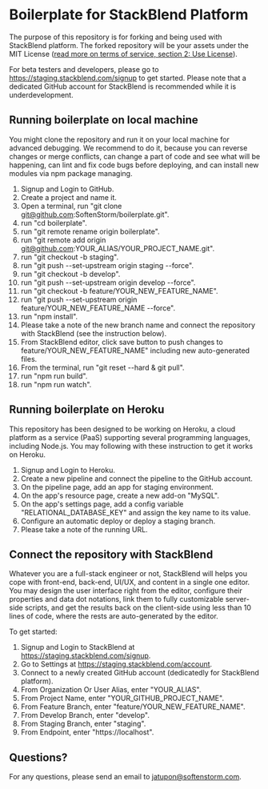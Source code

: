 # Boilerplate for StackBlend Platform

The purpose of this repository is for forking and being used with StackBlend platform. The forked repository will be your assets under the MIT License ([read more on terms of service, section 2: Use License](https://www.softenstorm.com/stackblend-policy-and-terms)).

For beta testers and developers, please go to https://staging.stackblend.com/signup to get started. Please note that a dedicated GitHub account for StackBlend is recommended while it is underdevelopment.

## Running boilerplate on local machine

You might clone the repository and run it on your local machine for advanced debugging. We recommend to do it, because you can reverse changes or merge conflicts, can change a part of code and see what will be happening, can lint and fix code bugs before deploying, and can install new modules via npm package managing.

1. Signup and Login to GitHub.
2. Create a project and name it.
3. Open a terminal, run "git clone git@github.com:SoftenStorm/boilerplate.git".
4. run "cd boilerplate".
5. run "git remote rename origin boilerplate".
6. run "git remote add origin git@github.com:YOUR_ALIAS/YOUR_PROJECT_NAME.git".
7. run "git checkout -b staging".
8. run "git push --set-upstream origin staging --force".
7. run "git checkout -b develop".
8. run "git push --set-upstream origin develop --force".
9. run "git checkout -b feature/YOUR_NEW_FEATURE_NAME".
10. run "git push --set-upstream origin feature/YOUR_NEW_FEATURE_NAME --force".
11. run "npm install".
12. Please take a note of the new branch name and connect the repository with StackBlend (see the instruction below).
13. From StackBlend editor, click save button to push changes to feature/YOUR_NEW_FEATURE_NAME" including new auto-generated files.
14. From the terminal, run "git reset --hard & git pull".
15. run "npm run build".
16. run "npm run watch".

## Running boilerplate on Heroku

This repository has been designed to be working on Heroku, a cloud platform as a service (PaaS) supporting several programming languages, including Node.js. You may following with these instruction to get it works on Heroku.

1. Signup and Login to Heroku.
2. Create a new pipeline and connect the pipeline to the GitHub account.
3. On the pipeline page, add an app for staging environment.
4. On the app's resource page, create a new add-on "MySQL".
5. On the app's settings page, add a config variable "RELATIONAL_DATABASE_KEY" and assign the key name to its value.
6. Configure an automatic deploy or deploy a staging branch.
7. Please take a note of the running URL.

## Connect the repository with StackBlend

Whatever you are a full-stack engineer or not, StackBlend will helps you cope with front-end, back-end, UI/UX, and content in a single one editor. You may design the user interface right from the editor, configure their properties and data dot notations, link them to fully customizable server-side scripts, and get the results back on the client-side using less than 10 lines of code, where the rests are auto-generated by the editor.

To get started:

1. Signup and Login to StackBlend at https://staging.stackblend.com/signup.
2. Go to Settings at https://staging.stackblend.com/account.
3. Connect to a newly created GitHub account (dedicatedly for StackBlend platform).
4. From Organization Or User Alias, enter "YOUR_ALIAS".
5. From Project Name, enter "YOUR_GITHUB_PROJECT_NAME".
6. From Feature Branch, enter "feature/YOUR_NEW_FEATURE_NAME".
7. From Develop Branch, enter "develop".
8. From Staging Branch, enter "staging".
9. From Endpoint, enter "https://localhost".

## Questions?

For any questions, please send an email to [jatupon@softenstorm.com](mailto:jatupon@softenstorm.com).
